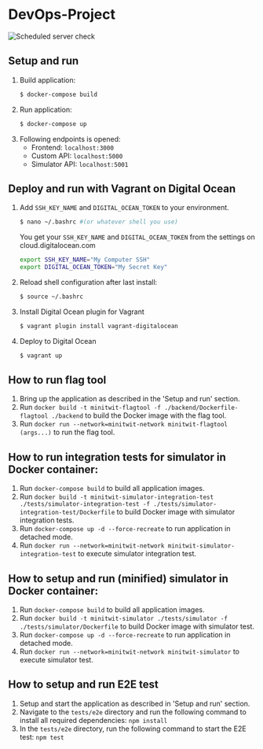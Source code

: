 # DevOps-Project

![Scheduled server check](https://github.com/DevOps-Drengene/DevOps-Project/workflows/Scheduled%20Check/badge.svg)

## Setup and run
1. Build application:
    ```bash
    $ docker-compose build
    ```
2. Run application:
    ```bash
    $ docker-compose up
    ```
3. Following endpoints is opened:
    - Frontend: `localhost:3000`
    - Custom API: `localhost:5000`
    - Simulator API: `localhost:5001`

## Deploy and run with Vagrant on Digital Ocean
1. Add `SSH_KEY_NAME` and `DIGITAL_OCEAN_TOKEN` to your environment.
   ```bash
   $ nano ~/.bashrc #(or whatever shell you use)
   ```
   You get your `SSH_KEY_NAME` and `DIGITAL_OCEAN_TOKEN` from the settings on cloud.digitalocean.com
   ```bash
   export SSH_KEY_NAME="My Computer SSH"
   export DIGITAL_OCEAN_TOKEN="My Secret Key"
   ```
2. Reload shell configuration after last install:
   ```bash
   $ source ~/.bashrc
   ```
3. Install Digital Ocean plugin for Vagrant
   ```bash
   $ vagrant plugin install vagrant-digitalocean
   ```
4. Deploy to Digital Ocean
   ```bash
   $ vagrant up
   ```

## How to run flag tool
1. Bring up the application as described in the 'Setup and run' section.
2. Run `docker build -t minitwit-flagtool -f ./backend/Dockerfile-flagtool ./backend` to build the Docker image with the flag tool.
3. Run `docker run --network=minitwit-network minitwit-flagtool (args...)` to run the flag tool.

## How to run integration tests for simulator in Docker container:
1. Run `docker-compose build` to build all application images.
2. Run `docker build -t minitwit-simulator-integration-test ./tests/simulator-integration-test -f ./tests/simulator-integration-test/Dockerfile` to build Docker image with simulator integration tests.
3. Run `docker-compose up -d --force-recreate` to run application in detached mode.
4. Run `docker run --network=minitwit-network minitwit-simulator-integration-test` to execute simulator integration test.

## How to setup and run (minified) simulator in Docker container:
1. Run `docker-compose build` to build all application images.
2. Run `docker build -t minitwit-simulator ./tests/simulator -f ./tests/simulator/Dockerfile` to build Docker image with simulator test.
3. Run `docker-compose up -d --force-recreate` to run application in detached mode.
4. Run `docker run --network=minitwit-network minitwit-simulator` to execute simulator test.

## How to setup and run E2E test
1. Setup and start the application as described in 'Setup and run' section.
2. Navigate to the `tests/e2e` directory and run the following command to install all required dependencies: `npm install`
3. In the `tests/e2e` directory, run the following command to start the E2E test: `npm test`

